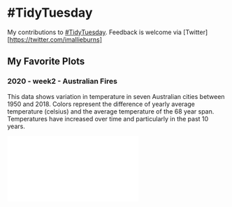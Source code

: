 # #TidyTuesday

My contributions to [#TidyTuesday](https://twitter.com/search?q=%23tidytuesday&src=typed_query).  Feedback is welcome via [Twitter][https://twitter.com/imallieburns]

## My Favorite Plots
### 2020 - week2 - Australian Fires
This data shows variation in temperature in seven Australian cities between 1950 and 2018.  Colors represent the difference of yearly average temperature (celsius) and the average temperature of the 68 year span.  Temperatures have increased over time and particularly in the past 10 years.

![](/img/2020/2020_2_AustralianFires_1.pdf)
